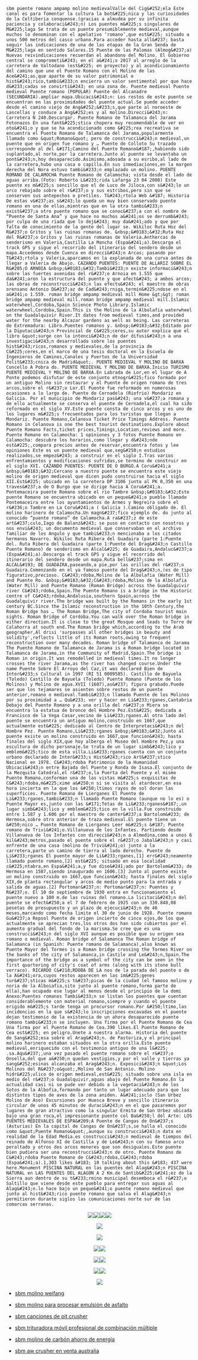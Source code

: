 
```
sbm puente romano ampamp molino medievalValle del Cig&#252;ela Este canal es para fomentar la cultura la bot&#225;nica y las curiosidades de la Celtiberia conquense.(gracias a almudea por su infinita paciencia y colaboraci&#243;n) Los puentes m&#225;s singulares de M&#225;laga Se trata de un puente presumiblemente medieval,aunque muchos lo denominan con el apelativo ‘romano’,que est&#225; situado a unos 500 metros del casco urbano.Para acceder hasta all&#237; basta seguir las indicaciones de una de las etapas de la Gran Senda de M&#225;laga en sentido Salares.15 Puente de las Palomas (Almog&#237;a) Nuevas reivindicaciones recuerdan el abandono del Molino. El Gobierno central se comprometi&#243; en el a&#241;o 2017 al arreglo de la carretera de Valtodano (est&#225; en proyecto) y al acondicionamiento del camino que une el Puente Romano con el Molino de las Ace&#241;as,que aparte de su valor patrimonial e hist&#243;rico,tambi&#233;n encierra un valor sentimental por que hace d&#233;cadas se convirti&#243; en una zona de. Puente medieval Puente medieval Puente romano (POPULAR) Puente del Alcanadre (SECUNDARIA).ampliar mapa.Ubicaci&#243;n: Los restos de este puente se encuentran en las proximidades del puente actual.Se puede acceder desde el camino viejo de Ang&#252;&#233;s,que parte al noroeste de Lascellas y conduce a Ang&#252;es y al molino.Direcci&#243;n: Carretera N 240.Descargar. Puente Romano de Talamanca del Jarama Fotonazos En una fant&#225;stica chopera muy recomendable de ver en oto&#241;o y que se ha acondicionado como &#225;rea recreativa se encuentra el Puente Romano de Talamanca del Jarama,popularmente llamado como &quot;Romano&quot; pero de construcci&#243;n medieval,un puente que en origen fue romano y … Puente de Colloto Su trazado corresponde al del &#171;Camino del Puente Romano&#187;,habiendo sido suplantado,al norte,por la carretera.Junto al puente se levantaba un pont&#243;n,hoy desaparecido.Asimismo,adosada a su esribo,al lado de la carretera,hubo una casa o capilla.En sus inmediaciones,en la margen derecha del Nora estuvo tambi&#233;n emplazado un molino. PUENTE ROMANO DE CALAMOCHA Puente Romano de Calamocha; vista desde el lado de aguas arriba.(Foto: Roberto L&#233;rida Lafarga 23 04 2008) Este puente es m&#225;s sencillo que el de Luco de Jiloca,con s&#243;lo un arco rebajado sobre el r&#237;o y sus estribos,pero sin que se conserven sus antepechos o pretiles. T&#243;rtola Web &#187; Historia De estas v&#237;as s&#243;lo queda un muy bien conservado puente romano en una de ellas,mientras que en la otra tambi&#233;n exist&#237;a otro puente romano que se conoc&#237;a con el nombre de “Puente de Santa Ana” y que hace no muchos a&#241;os se derrumb&#243; por culpa de una riada que lo dej&#243; muy da&#241;ado y que por falta de conocimiento de la gente del lugar se. Wikiloc Ruta Hoz del R&#237;o Gritos y las ruinas romanas de. &nbsp;&#0183;&#32;Ruta Hoz del R&#237;o Gritos y las ruinas romanas de Valeria.Anthercas de senderismo en Valeria,Castilla La Mancha (Espa&#241;a).Descarga el track GPS y sigue el recorrido del itinerario del sendero desde un mapa.Accedemos desde Cuenca en direcci&#243;n Arcas; pasando por T&#243;rtola y Valeria,aparcamos en la explanada de una curva antes de llegar a Valeria de Abajo. CAZANDO PUENTES: PUENTE DE ALLARIZ SOBRE EL R&#205;O ARNOIA &nbsp;&#0183;&#32;Tambi&#233;n existe informaci&#243;n sobre las fuertes avenidas del r&#237;o Arnoia en 1.555 que da&#241;aron la estructura del puente y que afect&#243; a ambos arcos; las obras de reconstrucci&#243;n las efectu&#243; el maestro de obras orensano Antonio D&#237;az de Cad&#243;rniga,termin&#225;ndose en el a&#241;o 1.559. roman bridge ampamp medieval mill Home &gt;&gt; roman bridge ampamp medieval mill.roman bridge ampamp medieval mill.Islamic waterwheel,Cordoba,Spain Science Photo Library.Islamic waterwheel,Cordoba,Spain.This is the Molino de la Albolafia waterwheel on the Guadalquivir River.It dates from medieval times,and provided water for the nearby Alcazar gardens as well as being. Las carreteras de Extremadura: Libro.Puentes romanos y. &nbsp;&#0183;&#32;Editado por la Diputaci&#243;n Provincial de C&#225;ceres,su autor explica que el libro &quot;surge con la intenci&#243;n de dar difusi&#243;n a una investigaci&#243;n desarrollada sobre los puentes hist&#243;ricos,romanos y medievales,de la provincia de C&#225;ceres,en el marco de una tesis doctoral en la Escuela de Ingenieros de Caminos,Canales y Puertos de la Universidad Polit&#233;cnica de Madrid&quot;. PUENTE MEDIEVAL Y MOLINO DE BARXA Concello A Pobra do. PUENTE MEDIEVAL Y MOLINO DE BARXA.Inicio TURISMO PUENTE MEDIEVAL Y MOLINO DE BARXA.En Labrada de Lor,en el lugar de A Ponte podemos disfutar de este conjunto etnogr&#225;fico formado por un antiguo Molino sin restaurar y el Puente de origen romano de tres arcos,sobre el r&#237;o Lor.El Puente fue reformado en numerosas ocasiones a lo largo de. Puente de Cernadela (Riofrio) Mondariz en Galicia. Por el municipio de Mondariz pas&#243; una v&#237;a romana y de ello actualmente se conserva el puente de Cernadela,el cual ha sido reformado en el siglo XV.Este puente consta de cinco arcos y es uno de los lugares m&#225;s frecuentados para los turistas que llegan a Mondariz. Puente Romano,Celanova Ticket Price Timings Address. Puente Romano in Celanova is one the best tourist destinations.Explore about Puente Romano Facts,ticket prices,Timings,Location,reviews and more. Puente Romano en Calamocha: 1 opiniones y 3 fotos Puente Romano en Calamocha: descubre los horarios,como llegar y d&#243;nde est&#225;,compara precios antes de reservar,encuentra fotos y lee opiniones Este es un puente medieval que,seg&#250;n estudios realizados,se empez&#243; a construir en el siglo I.Tras varios enfrentamientos y modificaciones sufridas,se termino de construir en el siglo XVI. CAZANDO PUENTES: PUENTE DE O BURGO.A Coru&#241;a &nbsp;&#0183;&#32;Cercano a nuestro puente se encuentra este viejo molino de origen medieval que dicen pudo construirse hacia el siglo XII.Est&#225; ubicado en la carretera DP 3106 junto al PK 0,350 en una traves&#237;a de O Burgo que se dirige hacia A Coru&#241;a. Pontemaceira puente Romano sobre el rio Tambre &nbsp;&#0183;&#32;Este puente Romano se encuentra ubicado en un peque&#241;o pueblo llamado Pontemaceira entre los ayuntamientos de Armes y Negreira sobre el r&#236;o Tambre en La Coru&#241;a ( Galicia ).Camino obligado de. El molino harinero de Calamocha.Un magn&#237;fico ejemplo de. do junto al conocido “puente romano” de Calamocha.A ra&#237;z de este art&#237;culo,Iago de Balanz&#243; se puso en contacto con nosotros y nos envi&#243; un documento medieval que conservaban en el archivo familiar de los Angulo y que tambi&#233;n mencionaba a los citados hermanos Navarro. Wikiloc Ruta Ribera del Guadaira (parte 1:Puente del. Ruta Ribera del Guadaira (parte 1:Puente del Drag&#243;n Castillo Puente Romano) de senderismo en Alcal&#225; de Guadaira,Andaluc&#237;a (Espa&#241;a).Descarga el track GPS y sigue el recorrido del itinerario del sendero desde un mapa.Ruta bell&#237;sima en ALCAL&#193; DE GUADAIRA,paseando,a pie,por las orillas del r&#237;o Guadaira.Comenzando en el ya famoso puente del Drag&#243;n,(es de tipo figurativo,precioso. C&#243;rdoba,Molino de la Albolafia (Water Mill) and Puente Ro. &nbsp;&#0183;&#32;C&#243;rdoba,Molino de la Albolafia (Water Mill) and Puente Romano (Roman Bridge) across the Guadalquivir river C&#243;rdoba,Spain.The Puente Romano is a bridge in the Historic centre of C&#243;rdoba,Andalusia,southern Spain,across the Guadalquivir river.The bridge was built by the Romans in the early 1st century BC.Since the Islamic reconstruction in the 10th Century,the Roman Bridge has … The Roman Bridge,The city of Cordoba tourist main sights. Roman Bridge of Cordoba.You can walk over the Roman bridge in either direction.It is close to the great Mosque and leads to Torre de Calahorra at south end.The Roman bridge which,according to the Arab geographer,Al drisi 'surpasses all other bridges in beauty and solidity',reflects little of its Roman roots,owing to frequent reconstruction over many decades. Roman bridge of Talamanca de Jarama The Puente Romano de Talamanca de Jarama is a Roman bridge located in Talamanca de Jarama,in the Community of Madrid,Spain.The bridge is Roman in origin.It was remodelled in medieval times.It no longer crosses the river Jarama,as the river has changed course.Under the name Puente Sobre El Arroyo del Caz,it was declared Bien de Inter&#233;s Cultural in 1997 (RI 51 0009585). Castillo de Bayuela (Toledo) Castillo de Bayuela (Toledo) Puente Romano (Puente de los Molinos) y Molino de agua.XVII (1607),as&#237; figura grabado.Puede ser que los tejamares se asienten sobre restos de un puente anterior,romano o medieval.Tambi&#233;n llamado Puente de los Molinos por su proximidad a … Qu&#233; ver y hacer en Li&#233;rganes,Cantabria Debajo del Puente Romano y a una orilla del r&#237;o Miera se encuentra la estatua de bronce del Hombre Pez.Est&#225; dedicada a Francisco de la Vega Casar,vecino de Li&#233;rganes.Al otro lado del puente se encuentra un antiguo molino,construido en 1667,que actualmente est&#225; dedicado al Centro de Interpretaci&#243;n del Hombre Pez. Puente Romano,Li&#233;rganes &nbsp;&#0183;&#32;Junto al puente existe un molino construido en 1667,que funcion&#243; hasta finales del siglo XIX,que hoy alberga el Museo del Hombre Pez,y una escultura de dicho personaje.Se trata de un lugar simb&#243;lico y emblem&#225;tico de esta villa.Li&#233;rganes cuenta con un conjunto urbano declarado de Inter&#233;s Hist&#243;rico Art&#237;stico Nacional en 1978. C&#243;rdoba Patrimonio de la Humanidad Ubicaci&#243;n entre Bajada del Puente y Ronda de Isasa.El conjunto de la Mezquita Catedral,el r&#237;o,la Puerta del Puente y el mismo Puente Romano,conforman una de las vistas m&#225;s exquisitas de C&#243;rdoba,m&#225;xime a&#250;n si se visita al atardecer,en esa hora incierta en la que los &#250;ltimos rayos de sol doran las superficies. Puente Romano de Lierganes El Puente de Li&#233;rganes,tambi&#233;n llamado Puente Romano (aunque no lo es) o Puente Mayor es,junto con las &#171;Tetas de Li&#233;rganes&#187;,un lugar simb&#243;lico y emblem&#225;tico en la villa.Fue construido entre 1.587 y 1.606 por el maestro de canter&#237;a Bartolom&#233; de Hermosa,sobre otro anterior de traza medieval.El puente tiene un &#250;nico … Puente Romano de Lierganes Leer m&#225;s &#187; Puente romano de Trivi&#241;o.Villanueva de los Infantes. Partiendo desde Villanueva de los Infantes con direcci&#243;n a Almedina,como a unos 6 kil&#243;metros,pasado el puente sobre el r&#237;o Jabal&#243;n y casi enfrente de una casa (molino de Trivi&#241;o) junto a la carretera,parte un camino de tierra al lado derecho. Puente de Li&#233;rganes El puente mayor de Li&#233;rganes,[1] err&#243;neamente llamado puente romano,[2] est&#225; situado en esa localidad c&#225;ntabra,en Espa&#241;a,y fue dise&#241;ado por Bartolom&#233; de Hermosa en 1587,siendo inaugurado en 1606.[3] Junto al puente existe un molino construido en 1667,que funcion&#243; hasta finales del siglo XIX,de planta rectangular y arcos de medio punto para la entrada y salida de aguas.[2] Portomar&#237;n: Portomar&#237;n: Puentes y R&#237;o. El 10 de septiembre de 1930 entra en funcionamiento el puente nuevo a 100 m.de las ruinas del romano.La licitaci&#243;n del puente se efect&#250;a el 7 de febrero de 1925 con un 330.848,08 pesetas de presupuesto y un plazo de ejecuci&#243;n de 46 meses,marcando como fecha limite el 30 de junio de 1928. Puente romano Gu&#237;a Repsol Puente de origen incierto de cinco ojos,de los que actualmente se aprecian tres,los otros dos han sido cubiertos por el aumento gradual del fondo de la marisma.Se cree que es una construcci&#243;n del siglo XVI aunque es posible que su origen sea romano o medieval. Roman bridge of Salamanca The Roman bridge of Salamanca (in Spanish: Puente romano de Salamanca),also known as Puente Mayor del Tormes is a Roman bridge crossing the Tormes River on the banks of the city of Salamanca,in Castile and Le&#243;n,Spain.The importance of the bridge as a symbol of the city can be seen in the first quartering of city's coat of arms (along with its stone bull verraco). RICARDO C&#218;RDOBA DE LA nos de la parada del puente o de la A&#241;ora,cuyos restos aparecen en las im&#225;genes tur&#237;sticas m&#225;s t&#237;picas de la ciudad (el famoso molino y noria de la Alboiafia,sito junto al puente romano,forma parte de ella),han ocupado ese lugar al menos desde el principio de la domi Anexo:Puentes romanos Tambi&#233;n se listan los puentes que cuentan considerablemente con material romano,siempre y cuando el puente erigido m&#225;s tarde tenga un precursor romano.Por &#250;ltimo,las incidencias en la que s&#243;lo inscripciones excavadas en el puente dejan testimonio de la existencia de un ahora desaparecido puente romano tambi&#233;n se incluyen. Una firma por el Puente Romano de Cea Una firma por el Puente Romano de Cea.390 likes.El Puente Romano de Cea est&#225; en peligro.Unete a nuestra alarma. Historia del puente de Sang&#252;esa sobre el Arag&#243;n. de Pastoriza,y el principal molino harinero estaban situados en la otra orilla.Este puente medieval,enriquecido con el testimonio antiguo de una l&#225; .sa.Aqu&#237;,una vez pasado el puente romano sobre el r&#237;o Onsella,del que a&#250;n quedan vestigios,y por el valle y tierras ya sang&#252;esinas alcanzaba el Arag&#243;n. Exposici&#243;n &quot;Los Molinos del R&#237;o&quot;,Molino de San Antonio. Molino hidr&#225;ulico de origen medieval,est&#225; situado sobre una isla en medio del r&#237;o Guadalquivir,aguas abajo del Puente Romano.En la actualidad casi ni se pude ver debido a la vegetaci&#243;n de los Sotos de la Albofia,formando por tanto un lugar adecuado para que los distintos tipos de aves de la zona aniden. A&#241;isclo (San Urbez Molino de Aso) Excursiones por Huesca Breve y sencillo itinerario circular de unos 45 minutos de duraci&#243;n en el que pasaremos por lugares de gran atractivo como la singular Ermita de San Urbez ubicada bajo una gran roca,el impresionante puente col Ba&#250;l del Arte: LOS PUENTES MEDIEVALES DE ESPA&#209;A Puente de Cangas de On&#237;s (Asturias) En la capital de Cangas de On&#237;s,se halla el conocido como &quot;Puente Romano&quot;,aunque su construcci&#243;n data en realidad de la Edad Media.es construcci&#243;n medieval de tiempos del reinado de Alfonso XI de Castilla y de Le&#243;n con su famoso arco peraltado y otros dos arcos menores que son desiguales.Este puente bien pudiera ser una reconstrucci&#243;n de otro. Puente Romano de C&#243;rdoba Puente Romano de C&#243;rdoba,C&#243;rdoba (Espa&#241;a).1,303 likes &#183; 10 talking about this &#183; 437 were here.Monument PISCINA NATURAL en las puentes del Alag&#243;n PISCINA NATURAL en LAS PUENTES DEL ALAGON A 2 Km.de Santib&#225;&#241;ez de la Sierra aun dentro de su t&#233;rmino municipal desemboca el r&#237;o Saltillo que viene desde este pueblo para entregar sus aguas al Alag&#243;n.lo hace bajo un peque&#241;o puente romano medieval que junto al hist&#243;rico puente romano que salva el Alag&#243;n permitieron durante siglos las comunicaciones norte sur de las comarcas serranas. 
```

<div align="center">

<a href="https://es-mill.shibang-china.com/github&k=sbm+puente+romano+ampamp+molino+medieval"><img src="https://static.shibang-china.com/es/mill/index.jpg"></a><a href="https://es-mill.shibang-china.com/materials.htmlgithub&k=sbm+puente+romano+ampamp+molino+medieval"><img src="https://static.shibang-china.com/es/mill/materials.jpg"></a><a href="https://es-mill.shibang-china.com/about.htmlgithub&k=sbm+puente+romano+ampamp+molino+medieval"><img src="https://static.shibang-china.com/es/mill/about.jpg"></a><a href="https://es-mill.shibang-china.com/contact.htmlgithub&k=sbm+puente+romano+ampamp+molino+medieval"><img src="https://static.shibang-china.com/es/mill/contact.jpg"></a>

<a href="https://es-mill.shibang-china.com/github&k=sbm+puente+romano+ampamp+molino+medieval"><img src="https://static.shibang-china.com/es/mill/banner.jpg"></a>

<a href="https://swt.shibang-china.com/github&k=sbm+puente+romano+ampamp+molino+medieval"><img src="https://static.shibang-china.com/es/mill/chat.jpg"></a>

<a href="https://es-mill.shibang-china.com/products/vertical-roller-mill.htmlgithub&k=sbm+puente+romano+ampamp+molino+medieval"><img src="https://static.shibang-china.com/es/mill/vertical.jpg"></a><a href="https://es-mill.shibang-china.com/products/raymond-mill.htmlgithub&k=sbm+puente+romano+ampamp+molino+medieval"><img src="https://static.shibang-china.com/es/mill/raymond.jpg"></a>

<a href="https://es-mill.shibang-china.com/products/ultrafine-grinding-mill.htmlgithub&k=sbm+puente+romano+ampamp+molino+medieval"><img src="https://static.shibang-china.com/es/mill/ultrafine.jpg"></a><a href="https://es-mill.shibang-china.com/products/trapezium-grinding-mill.htmlgithub&k=sbm+puente+romano+ampamp+molino+medieval"><img src="https://static.shibang-china.com/es/mill/trapezium.jpg"></a>

<a href="https://es-mill.shibang-china.com/products/ball-mill.htmlgithub&k=sbm+puente+romano+ampamp+molino+medieval"><img src="https://static.shibang-china.com/es/mill/ball.jpg"></a><a href="https://es-mill.shibang-china.com/products/hammer-mill.htmlgithub&k=sbm+puente+romano+ampamp+molino+medieval"><img src="https://static.shibang-china.com/es/mill/hammer.jpg"></a>

<a href="https://swt.shibang-china.com/github&k=sbm+puente+romano+ampamp+molino+medieval"><img src="https://static.shibang-china.com/es/mill/case.jpg"></a>

</div>


* [sbm molino weifang](sbm%20molino%20weifang.md)

* [sbm molino para procesar emulsión de asfalto](sbm%20molino%20para%20procesar%20emulsi%C3%B3n%20de%20asfalto.md)

* [sbm canciones de pit crusher](sbm%20canciones%20de%20pit%20crusher.md)

* [sbm trituradora móvil profesional de combinación múltiple](sbm%20trituradora%20m%C3%B3vil%20profesional%20de%20combinaci%C3%B3n%20m%C3%BAltiple.md)

* [sbm molino de carbón ahorro de energía](sbm%20molino%20de%20carb%C3%B3n%20ahorro%20de%20energ%C3%ADa.md)

* [sbm aw crusher en venta australia](sbm%20aw%20crusher%20en%20venta%20australia.md)
